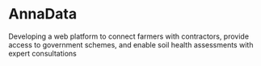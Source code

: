 # AnnaData
  Developing  a web platform to connect farmers with contractors, provide access to government schemes, and enable soil health assessments with expert consultations
